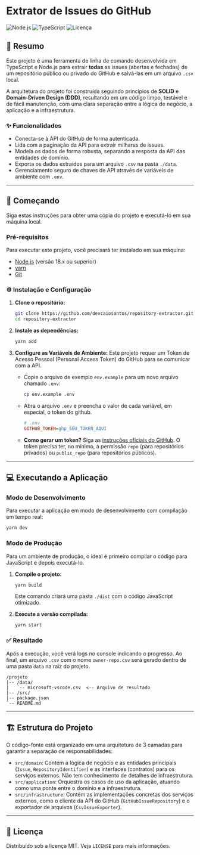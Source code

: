 # Extrator de Issues do GitHub

![Node.js](https://img.shields.io/badge/Node.js-18%2B-blue?style=for-the-badge&logo=node.js)
![TypeScript](https://img.shields.io/badge/TypeScript-5.x-blue?style=for-the-badge&logo=typescript)
![Licença](https://img.shields.io/badge/Licen%C3%A7a-MIT-green?style=for-the-badge)

## 📄 Resumo

Este projeto é uma ferramenta de linha de comando desenvolvida em TypeScript e Node.js para extrair **todas** as issues (abertas e fechadas) de um repositório público ou privado do GitHub e salvá-las em um arquivo `.csv` local.

A arquitetura do projeto foi construída seguindo princípios de **SOLID** e **Domain-Driven Design (DDD)**, resultando em um código limpo, testável e de fácil manutenção, com uma clara separação entre a lógica de negócio, a aplicação e a infraestrutura.

### ✨ Funcionalidades

- Conecta-se à API do GitHub de forma autenticada.
- Lida com a paginação da API para extrair milhares de issues.
- Modela os dados de forma robusta, separando a resposta da API das entidades de domínio.
- Exporta os dados extraídos para um arquivo `.csv` na pasta `./data`.
- Gerenciamento seguro de chaves de API através de variáveis de ambiente com `.env`.

---

## 🚀 Começando

Siga estas instruções para obter uma cópia do projeto e executá-lo em sua máquina local.

### Pré-requisitos

Para executar este projeto, você precisará ter instalado em sua máquina:

- [Node.js](https://nodejs.org/) (versão 18.x ou superior)
- [yarn](https://yarnpkg.com/) 
- [Git](https://git-scm.com/)

### ⚙️ Instalação e Configuração

1.  **Clone o repositório:**

    ```bash
    git clone https://github.com/devcaiosantos/repository-extractor.git
    cd repository-extractor
    ```

2.  **Instale as dependências:**

    ```bash
    yarn add
    ```

3.  **Configure as Variáveis de Ambiente:**
    Este projeto requer um Token de Acesso Pessoal (Personal Access Token) do GitHub para se comunicar com a API.

    - Copie o arquivo de exemplo `env.example` para um novo arquivo chamado `.env`:
      ```bash
      cp env.example .env
      ```
    - Abra o arquivo `.env` e preencha o valor de cada variável, em especial, o token do github.
      ```ini
      # .env
      GITHUB_TOKEN=ghp_SEU_TOKEN_AQUI
      ```
    - **Como gerar um token?** Siga as [instruções oficiais do GitHub](https://docs.github.com/pt/authentication/keeping-your-account-and-data-secure/managing-your-personal-access-tokens). O token precisa ter, no mínimo, a permissão `repo` (para repositórios privados) ou `public_repo` (para repositórios públicos).

---

## 💻 Executando a Aplicação

### Modo de Desenvolvimento

Para executar a aplicação em modo de desenvolvimento com compilação em tempo real:

```bash
yarn dev
```

### Modo de Produção

Para um ambiente de produção, o ideal é primeiro compilar o código para JavaScript e depois executá-lo.

1.  **Compile o projeto:**

    ```bash
    yarn build
    ```

    Este comando criará uma pasta `./dist` com o código JavaScript otimizado.

2.  **Execute a versão compilada:**
    ```bash
    yarn start
    ```

### ✅ Resultado

Após a execução, você verá logs no console indicando o progresso. Ao final, um arquivo `.csv` com o nome `owner-repo.csv` será gerado dentro de uma pasta `data` na raiz do projeto.

```
/projeto
|-- /data/
|   `-- microsoft-vscode.csv  <-- Arquivo de resultado
|-- /src/
|-- package.json
`-- README.md
```

---

## 🏗️ Estrutura do Projeto

O código-fonte está organizado em uma arquitetura de 3 camadas para garantir a separação de responsabilidades:

- `src/domain`: Contém a lógica de negócio e as entidades principais (`Issue`, `RepositoryIdentifier`) e as interfaces (contratos) para os serviços externos. Não tem conhecimento de detalhes de infraestrutura.
- `src/application`: Orquestra os casos de uso da aplicação, atuando como uma ponte entre o domínio e a infraestrutura.
- `src/infrastructure`: Contém as implementações concretas dos serviços externos, como o cliente da API do GitHub (`GitHubIssueRepository`) e o exportador de arquivos (`CsvIssueExporter`).

---

## 📜 Licença

Distribuído sob a licença MIT. Veja `LICENSE` para mais informações.
